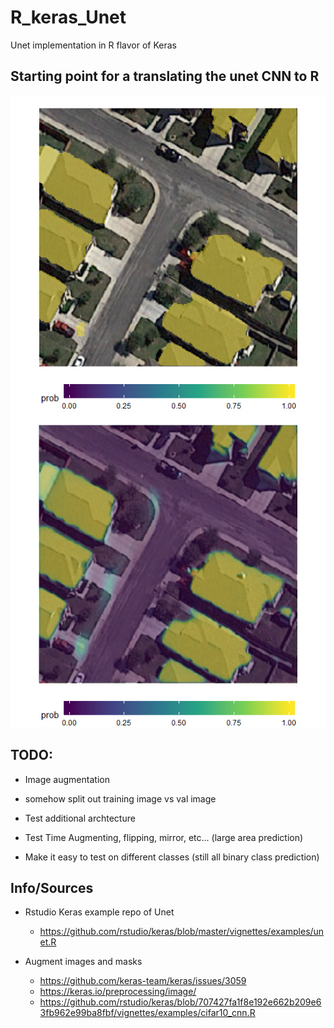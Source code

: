 # R_keras_Unet
Unet implementation in R flavor of Keras


## Starting point for a translating the unet CNN to R 
![Alt text](images/example_mask.png?raw=true "Title")
![Alt text](images/example_prob.png?raw=true "Title")


## TODO:


* Image augmentation

* somehow split out training image vs val image

* Test additional archtecture

* Test Time Augmenting, flipping, mirror, etc... (large area prediction)

* Make it easy to test on different classes (still all binary class prediction)



## Info/Sources


* Rstudio Keras example repo of Unet
  * https://github.com/rstudio/keras/blob/master/vignettes/examples/unet.R
  
* Augment images and masks
  * https://github.com/keras-team/keras/issues/3059
  * https://keras.io/preprocessing/image/
  * https://github.com/rstudio/keras/blob/707427fa1f8e192e662b209e63fb962e99ba8fbf/vignettes/examples/cifar10_cnn.R
  
